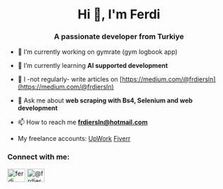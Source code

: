 <h1 align="center">Hi 👋, I'm Ferdi</h1>
<h3 align="center">A passionate developer from Turkiye</h3>

- 🔭 I’m currently working on gymrate (gym logbook app)

- 🌱 I’m currently learning **AI supported development**

- 📝 I -not regularly- write articles on [https://medium.com/@frdiersln](https://medium.com/@frdiersln)

- 💬 Ask me about **web scraping with Bs4, Selenium and web development**

- 📫 How to reach me **frdiersln@hotmail.com**

- My freelance accounts:
  [UpWork](https://www.upwork.com/freelancers/~010cd14c1929547af1?mp_source=share)
  [Fiverr](https://www.fiverr.com/s/NNDw8kR)

<h3 align="left">Connect with me:</h3>
<p align="left">
<a href="https://linkedin.com/in/ferdi eraslan" target="blank"><img align="center" src="https://raw.githubusercontent.com/rahuldkjain/github-profile-readme-generator/master/src/images/icons/Social/linked-in-alt.svg" alt="ferdi eraslan" height="30" width="40" /></a>
<a href="https://medium.com/@frdiersln" target="blank"><img align="center" src="https://raw.githubusercontent.com/rahuldkjain/github-profile-readme-generator/master/src/images/icons/Social/medium.svg" alt="@frdiersln" height="30" width="40" /></a>
</p>

